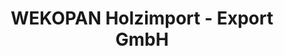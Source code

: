---
title: "WEKOPAN Holzimport - Export GmbH"
url: /langenhagen/wekopan-holzimport-export-gmbh/
shop: Baustoffe
---